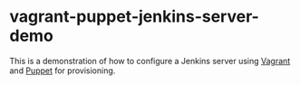 # vagrant-puppet-jenkins-server-demo
This is a demonstration of how to configure a Jenkins server using [Vagrant](https://www.vagrantup.com/) and [Puppet](https://puppet.com/) for provisioning.
